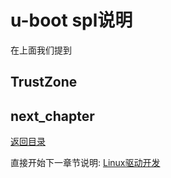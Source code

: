 # u-boot spl说明

在上面我们提到

## TrustZone



## next_chapter

[返回目录](./SUMMARY.md)

直接开始下一章节说明: [Linux驱动开发](./ch03-00.driver_design.md)
